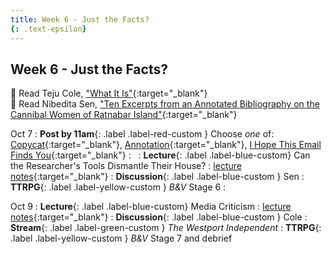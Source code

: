 ```yaml
---
title: Week 6 - Just the Facts?
{: .text-epsilon}
---
```


## Week 6 - Just the Facts?

📖 Read Teju Cole, ["What It Is"](/ws297y/assets/pdfs/cole_what_it_is.pdf){:target="_blank"}   
📖 Read Nibedita Sen, ["Ten Excerpts from an Annotated Bibliography on the Cannibal Women of Ratnabar Island"](/ws297y/assets/pdfs/sen_10_excerpts_from_annotated_bib.pdf){:target="_blank"}   

Oct 7
: **Post by 11am**{: .label .label-red-custom } Choose *one* of: [Copycat](https://visforvali.github.io/ws297y/prompts/#copycat){:target="_blank"}, [Annotation](https://visforvali.github.io/ws297y/prompts/#annotation){:target="_blank"}, [I Hope This Email Finds You](https://visforvali.github.io/ws297y/prompts/#i-hope-this-email-finds-you){:target="_blank"}
  : &nbsp;
: **Lecture**{: .label .label-blue-custom} Can the Researcher's Tools Dismantle Their House?
  : [lecture notes](/ws297y/notes/notes-6.1){:target="_blank"}
: **Discussion**{: .label .label-blue-custom } Sen
: **TTRPG**{: .label .label-yellow-custom } *B&V* Stage 6
  : &nbsp;

Oct 9
: **Lecture**{: .label .label-blue-custom} Media Criticism
  : [lecture notes](/ws297y/notes/notes-6.2){:target="_blank"}
: **Discussion**{: .label .label-blue-custom } Cole
: **Stream**{: .label .label-green-custom } *The Westport Independent*
: **TTRPG**{: .label .label-yellow-custom } *B&V* Stage 7 and debrief